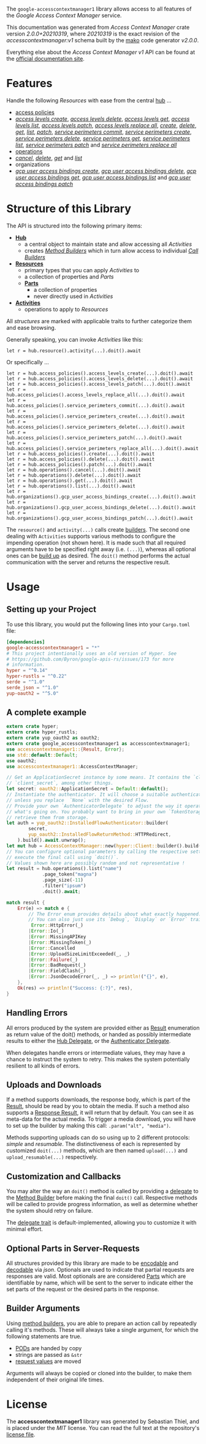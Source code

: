 <!---
DO NOT EDIT !
This file was generated automatically from 'src/mako/api/README.md.mako'
DO NOT EDIT !
-->
The `google-accesscontextmanager1` library allows access to all features of the *Google Access Context Manager* service.

This documentation was generated from *Access Context Manager* crate version *2.0.0+20210319*, where *20210319* is the exact revision of the *accesscontextmanager:v1* schema built by the [mako](http://www.makotemplates.org/) code generator *v2.0.0*.

Everything else about the *Access Context Manager* *v1* API can be found at the
[official documentation site](https://cloud.google.com/access-context-manager/docs/reference/rest/).
# Features

Handle the following *Resources* with ease from the central [hub](https://docs.rs/google-accesscontextmanager1/2.0.0+20210319/google_accesscontextmanager1/AccessContextManager) ... 

* [access policies](https://docs.rs/google-accesscontextmanager1/2.0.0+20210319/google_accesscontextmanager1/api::AccessPolicy)
 * [*access levels create*](https://docs.rs/google-accesscontextmanager1/2.0.0+20210319/google_accesscontextmanager1/api::AccessPolicyAccessLevelCreateCall), [*access levels delete*](https://docs.rs/google-accesscontextmanager1/2.0.0+20210319/google_accesscontextmanager1/api::AccessPolicyAccessLevelDeleteCall), [*access levels get*](https://docs.rs/google-accesscontextmanager1/2.0.0+20210319/google_accesscontextmanager1/api::AccessPolicyAccessLevelGetCall), [*access levels list*](https://docs.rs/google-accesscontextmanager1/2.0.0+20210319/google_accesscontextmanager1/api::AccessPolicyAccessLevelListCall), [*access levels patch*](https://docs.rs/google-accesscontextmanager1/2.0.0+20210319/google_accesscontextmanager1/api::AccessPolicyAccessLevelPatchCall), [*access levels replace all*](https://docs.rs/google-accesscontextmanager1/2.0.0+20210319/google_accesscontextmanager1/api::AccessPolicyAccessLevelReplaceAllCall), [*create*](https://docs.rs/google-accesscontextmanager1/2.0.0+20210319/google_accesscontextmanager1/api::AccessPolicyCreateCall), [*delete*](https://docs.rs/google-accesscontextmanager1/2.0.0+20210319/google_accesscontextmanager1/api::AccessPolicyDeleteCall), [*get*](https://docs.rs/google-accesscontextmanager1/2.0.0+20210319/google_accesscontextmanager1/api::AccessPolicyGetCall), [*list*](https://docs.rs/google-accesscontextmanager1/2.0.0+20210319/google_accesscontextmanager1/api::AccessPolicyListCall), [*patch*](https://docs.rs/google-accesscontextmanager1/2.0.0+20210319/google_accesscontextmanager1/api::AccessPolicyPatchCall), [*service perimeters commit*](https://docs.rs/google-accesscontextmanager1/2.0.0+20210319/google_accesscontextmanager1/api::AccessPolicyServicePerimeterCommitCall), [*service perimeters create*](https://docs.rs/google-accesscontextmanager1/2.0.0+20210319/google_accesscontextmanager1/api::AccessPolicyServicePerimeterCreateCall), [*service perimeters delete*](https://docs.rs/google-accesscontextmanager1/2.0.0+20210319/google_accesscontextmanager1/api::AccessPolicyServicePerimeterDeleteCall), [*service perimeters get*](https://docs.rs/google-accesscontextmanager1/2.0.0+20210319/google_accesscontextmanager1/api::AccessPolicyServicePerimeterGetCall), [*service perimeters list*](https://docs.rs/google-accesscontextmanager1/2.0.0+20210319/google_accesscontextmanager1/api::AccessPolicyServicePerimeterListCall), [*service perimeters patch*](https://docs.rs/google-accesscontextmanager1/2.0.0+20210319/google_accesscontextmanager1/api::AccessPolicyServicePerimeterPatchCall) and [*service perimeters replace all*](https://docs.rs/google-accesscontextmanager1/2.0.0+20210319/google_accesscontextmanager1/api::AccessPolicyServicePerimeterReplaceAllCall)
* [operations](https://docs.rs/google-accesscontextmanager1/2.0.0+20210319/google_accesscontextmanager1/api::Operation)
 * [*cancel*](https://docs.rs/google-accesscontextmanager1/2.0.0+20210319/google_accesscontextmanager1/api::OperationCancelCall), [*delete*](https://docs.rs/google-accesscontextmanager1/2.0.0+20210319/google_accesscontextmanager1/api::OperationDeleteCall), [*get*](https://docs.rs/google-accesscontextmanager1/2.0.0+20210319/google_accesscontextmanager1/api::OperationGetCall) and [*list*](https://docs.rs/google-accesscontextmanager1/2.0.0+20210319/google_accesscontextmanager1/api::OperationListCall)
* organizations
 * [*gcp user access bindings create*](https://docs.rs/google-accesscontextmanager1/2.0.0+20210319/google_accesscontextmanager1/api::OrganizationGcpUserAccessBindingCreateCall), [*gcp user access bindings delete*](https://docs.rs/google-accesscontextmanager1/2.0.0+20210319/google_accesscontextmanager1/api::OrganizationGcpUserAccessBindingDeleteCall), [*gcp user access bindings get*](https://docs.rs/google-accesscontextmanager1/2.0.0+20210319/google_accesscontextmanager1/api::OrganizationGcpUserAccessBindingGetCall), [*gcp user access bindings list*](https://docs.rs/google-accesscontextmanager1/2.0.0+20210319/google_accesscontextmanager1/api::OrganizationGcpUserAccessBindingListCall) and [*gcp user access bindings patch*](https://docs.rs/google-accesscontextmanager1/2.0.0+20210319/google_accesscontextmanager1/api::OrganizationGcpUserAccessBindingPatchCall)




# Structure of this Library

The API is structured into the following primary items:

* **[Hub](https://docs.rs/google-accesscontextmanager1/2.0.0+20210319/google_accesscontextmanager1/AccessContextManager)**
    * a central object to maintain state and allow accessing all *Activities*
    * creates [*Method Builders*](https://docs.rs/google-accesscontextmanager1/2.0.0+20210319/google_accesscontextmanager1/client::MethodsBuilder) which in turn
      allow access to individual [*Call Builders*](https://docs.rs/google-accesscontextmanager1/2.0.0+20210319/google_accesscontextmanager1/client::CallBuilder)
* **[Resources](https://docs.rs/google-accesscontextmanager1/2.0.0+20210319/google_accesscontextmanager1/client::Resource)**
    * primary types that you can apply *Activities* to
    * a collection of properties and *Parts*
    * **[Parts](https://docs.rs/google-accesscontextmanager1/2.0.0+20210319/google_accesscontextmanager1/client::Part)**
        * a collection of properties
        * never directly used in *Activities*
* **[Activities](https://docs.rs/google-accesscontextmanager1/2.0.0+20210319/google_accesscontextmanager1/client::CallBuilder)**
    * operations to apply to *Resources*

All *structures* are marked with applicable traits to further categorize them and ease browsing.

Generally speaking, you can invoke *Activities* like this:

```Rust,ignore
let r = hub.resource().activity(...).doit().await
```

Or specifically ...

```ignore
let r = hub.access_policies().access_levels_create(...).doit().await
let r = hub.access_policies().access_levels_delete(...).doit().await
let r = hub.access_policies().access_levels_patch(...).doit().await
let r = hub.access_policies().access_levels_replace_all(...).doit().await
let r = hub.access_policies().service_perimeters_commit(...).doit().await
let r = hub.access_policies().service_perimeters_create(...).doit().await
let r = hub.access_policies().service_perimeters_delete(...).doit().await
let r = hub.access_policies().service_perimeters_patch(...).doit().await
let r = hub.access_policies().service_perimeters_replace_all(...).doit().await
let r = hub.access_policies().create(...).doit().await
let r = hub.access_policies().delete(...).doit().await
let r = hub.access_policies().patch(...).doit().await
let r = hub.operations().cancel(...).doit().await
let r = hub.operations().delete(...).doit().await
let r = hub.operations().get(...).doit().await
let r = hub.operations().list(...).doit().await
let r = hub.organizations().gcp_user_access_bindings_create(...).doit().await
let r = hub.organizations().gcp_user_access_bindings_delete(...).doit().await
let r = hub.organizations().gcp_user_access_bindings_patch(...).doit().await
```

The `resource()` and `activity(...)` calls create [builders][builder-pattern]. The second one dealing with `Activities` 
supports various methods to configure the impending operation (not shown here). It is made such that all required arguments have to be 
specified right away (i.e. `(...)`), whereas all optional ones can be [build up][builder-pattern] as desired.
The `doit()` method performs the actual communication with the server and returns the respective result.

# Usage

## Setting up your Project

To use this library, you would put the following lines into your `Cargo.toml` file:

```toml
[dependencies]
google-accesscontextmanager1 = "*"
# This project intentionally uses an old version of Hyper. See
# https://github.com/Byron/google-apis-rs/issues/173 for more
# information.
hyper = "^0.14"
hyper-rustls = "^0.22"
serde = "^1.0"
serde_json = "^1.0"
yup-oauth2 = "^5.0"
```

## A complete example

```Rust
extern crate hyper;
extern crate hyper_rustls;
extern crate yup_oauth2 as oauth2;
extern crate google_accesscontextmanager1 as accesscontextmanager1;
use accesscontextmanager1::{Result, Error};
use std::default::Default;
use oauth2;
use accesscontextmanager1::AccessContextManager;

// Get an ApplicationSecret instance by some means. It contains the `client_id` and 
// `client_secret`, among other things.
let secret: oauth2::ApplicationSecret = Default::default();
// Instantiate the authenticator. It will choose a suitable authentication flow for you, 
// unless you replace  `None` with the desired Flow.
// Provide your own `AuthenticatorDelegate` to adjust the way it operates and get feedback about 
// what's going on. You probably want to bring in your own `TokenStorage` to persist tokens and
// retrieve them from storage.
let auth = yup_oauth2::InstalledFlowAuthenticator::builder(
        secret,
        yup_oauth2::InstalledFlowReturnMethod::HTTPRedirect,
    ).build().await.unwrap();
let mut hub = AccessContextManager::new(hyper::Client::builder().build(hyper_rustls::HttpsConnector::with_native_roots()), auth);
// You can configure optional parameters by calling the respective setters at will, and
// execute the final call using `doit()`.
// Values shown here are possibly random and not representative !
let result = hub.operations().list("name")
             .page_token("magna")
             .page_size(-11)
             .filter("ipsum")
             .doit().await;

match result {
    Err(e) => match e {
        // The Error enum provides details about what exactly happened.
        // You can also just use its `Debug`, `Display` or `Error` traits
         Error::HttpError(_)
        |Error::Io(_)
        |Error::MissingAPIKey
        |Error::MissingToken(_)
        |Error::Cancelled
        |Error::UploadSizeLimitExceeded(_, _)
        |Error::Failure(_)
        |Error::BadRequest(_)
        |Error::FieldClash(_)
        |Error::JsonDecodeError(_, _) => println!("{}", e),
    },
    Ok(res) => println!("Success: {:?}", res),
}

```
## Handling Errors

All errors produced by the system are provided either as [Result](https://docs.rs/google-accesscontextmanager1/2.0.0+20210319/google_accesscontextmanager1/client::Result) enumeration as return value of
the doit() methods, or handed as possibly intermediate results to either the 
[Hub Delegate](https://docs.rs/google-accesscontextmanager1/2.0.0+20210319/google_accesscontextmanager1/client::Delegate), or the [Authenticator Delegate](https://docs.rs/yup-oauth2/*/yup_oauth2/trait.AuthenticatorDelegate.html).

When delegates handle errors or intermediate values, they may have a chance to instruct the system to retry. This 
makes the system potentially resilient to all kinds of errors.

## Uploads and Downloads
If a method supports downloads, the response body, which is part of the [Result](https://docs.rs/google-accesscontextmanager1/2.0.0+20210319/google_accesscontextmanager1/client::Result), should be
read by you to obtain the media.
If such a method also supports a [Response Result](https://docs.rs/google-accesscontextmanager1/2.0.0+20210319/google_accesscontextmanager1/client::ResponseResult), it will return that by default.
You can see it as meta-data for the actual media. To trigger a media download, you will have to set up the builder by making
this call: `.param("alt", "media")`.

Methods supporting uploads can do so using up to 2 different protocols: 
*simple* and *resumable*. The distinctiveness of each is represented by customized 
`doit(...)` methods, which are then named `upload(...)` and `upload_resumable(...)` respectively.

## Customization and Callbacks

You may alter the way an `doit()` method is called by providing a [delegate](https://docs.rs/google-accesscontextmanager1/2.0.0+20210319/google_accesscontextmanager1/client::Delegate) to the 
[Method Builder](https://docs.rs/google-accesscontextmanager1/2.0.0+20210319/google_accesscontextmanager1/client::CallBuilder) before making the final `doit()` call. 
Respective methods will be called to provide progress information, as well as determine whether the system should 
retry on failure.

The [delegate trait](https://docs.rs/google-accesscontextmanager1/2.0.0+20210319/google_accesscontextmanager1/client::Delegate) is default-implemented, allowing you to customize it with minimal effort.

## Optional Parts in Server-Requests

All structures provided by this library are made to be [encodable](https://docs.rs/google-accesscontextmanager1/2.0.0+20210319/google_accesscontextmanager1/client::RequestValue) and 
[decodable](https://docs.rs/google-accesscontextmanager1/2.0.0+20210319/google_accesscontextmanager1/client::ResponseResult) via *json*. Optionals are used to indicate that partial requests are responses 
are valid.
Most optionals are are considered [Parts](https://docs.rs/google-accesscontextmanager1/2.0.0+20210319/google_accesscontextmanager1/client::Part) which are identifiable by name, which will be sent to 
the server to indicate either the set parts of the request or the desired parts in the response.

## Builder Arguments

Using [method builders](https://docs.rs/google-accesscontextmanager1/2.0.0+20210319/google_accesscontextmanager1/client::CallBuilder), you are able to prepare an action call by repeatedly calling it's methods.
These will always take a single argument, for which the following statements are true.

* [PODs][wiki-pod] are handed by copy
* strings are passed as `&str`
* [request values](https://docs.rs/google-accesscontextmanager1/2.0.0+20210319/google_accesscontextmanager1/client::RequestValue) are moved

Arguments will always be copied or cloned into the builder, to make them independent of their original life times.

[wiki-pod]: http://en.wikipedia.org/wiki/Plain_old_data_structure
[builder-pattern]: http://en.wikipedia.org/wiki/Builder_pattern
[google-go-api]: https://github.com/google/google-api-go-client

# License
The **accesscontextmanager1** library was generated by Sebastian Thiel, and is placed 
under the *MIT* license.
You can read the full text at the repository's [license file][repo-license].

[repo-license]: https://github.com/Byron/google-apis-rsblob/master/LICENSE.md
